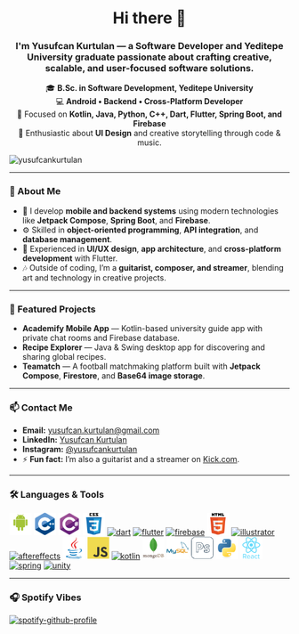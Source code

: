 <h1 align="center">Hi there 👋</h1>
<h3 align="center">I'm Yusufcan Kurtulan — a Software Developer and Yeditepe University graduate passionate about crafting creative, scalable, and user-focused software solutions.</h3>

<p align="center">
🎓 <b>B.Sc. in Software Development, Yeditepe University</b><br>
💻 <b>Android • Backend • Cross-Platform Developer</b><br>
🧩 Focused on <b>Kotlin, Java, Python, C++, Dart, Flutter, Spring Boot, and Firebase</b><br>
🎨 Enthusiastic about <b>UI Design</b> and creative storytelling through code & music.
</p>

<p align="left"> 
  <img src="https://komarev.com/ghpvc/?username=yusufcankurtulan&label=Profile%20views&color=0e75b6&style=flat" alt="yusufcankurtulan" /> 
</p>

---

### 🚀 About Me
- 🧩 I develop **mobile and backend systems** using modern technologies like **Jetpack Compose**, **Spring Boot**, and **Firebase**.  
- ⚙️ Skilled in **object-oriented programming**, **API integration**, and **database management**.  
- 🧠 Experienced in **UI/UX design**, **app architecture**, and **cross-platform development** with Flutter.  
- 🎶 Outside of coding, I’m a **guitarist, composer, and streamer**, blending art and technology in creative projects.  

---

### 💼 Featured Projects
- **Academify Mobile App** — Kotlin-based university guide app with private chat rooms and Firebase database.  
- **Recipe Explorer** — Java & Swing desktop app for discovering and sharing global recipes.  
- **Teamatch** — A football matchmaking platform built with **Jetpack Compose**, **Firestore**, and **Base64 image storage**.  

---

### 📫 Contact Me
- **Email:** [yusufcan.kurtulan@gmail.com](mailto:yusufcan.kurtulan@gmail.com)
- **LinkedIn:** [Yusufcan Kurtulan](https://linkedin.com/in/yusufcankurtulan)
- **Instagram:** [@yusufcankurtulan](https://instagram.com/yusufcankurtulan)
- ⚡ **Fun fact:** I’m also a guitarist and a streamer on [Kick.com](https://kick.com).

---

### 🛠️ Languages & Tools
<p align="left"> 
  <a href="https://developer.android.com" target="_blank"><img src="https://raw.githubusercontent.com/devicons/devicon/master/icons/android/android-original-wordmark.svg" alt="android" width="40" height="40"/></a>
  <a href="https://www.w3schools.com/cpp/" target="_blank"><img src="https://raw.githubusercontent.com/devicons/devicon/master/icons/cplusplus/cplusplus-original.svg" alt="cplusplus" width="40" height="40"/></a>
  <a href="https://www.w3schools.com/cs/" target="_blank"><img src="https://raw.githubusercontent.com/devicons/devicon/master/icons/csharp/csharp-original.svg" alt="csharp" width="40" height="40"/></a>
  <a href="https://www.w3schools.com/css/" target="_blank"><img src="https://raw.githubusercontent.com/devicons/devicon/master/icons/css3/css3-original-wordmark.svg" alt="css3" width="40" height="40"/></a>
  <a href="https://dart.dev" target="_blank"><img src="https://www.vectorlogo.zone/logos/dartlang/dartlang-icon.svg" alt="dart" width="40" height="40"/></a>
  <a href="https://flutter.dev" target="_blank"><img src="https://www.vectorlogo.zone/logos/flutterio/flutterio-icon.svg" alt="flutter" width="40" height="40"/></a>
  <a href="https://firebase.google.com/" target="_blank"><img src="https://www.vectorlogo.zone/logos/firebase/firebase-icon.svg" alt="firebase" width="40" height="40"/></a>
  <a href="https://www.w3.org/html/" target="_blank"><img src="https://raw.githubusercontent.com/devicons/devicon/master/icons/html5/html5-original-wordmark.svg" alt="html5" width="40" height="40"/></a>
  <a href="https://www.adobe.com/in/products/illustrator.html" target="_blank"><img src="https://www.vectorlogo.zone/logos/adobe_illustrator/adobe_illustrator-icon.svg" alt="illustrator" width="40" height="40"/></a>
  <a href="https://www.adobe.com/products/aftereffects.html" target="_blank"><img src="https://www.vectorlogo.zone/logos/adobe_aftereffects/adobe_aftereffects-icon.svg" alt="aftereffects" width="40" height="40"/></a>
  <a href="https://www.java.com" target="_blank"><img src="https://raw.githubusercontent.com/devicons/devicon/master/icons/java/java-original.svg" alt="java" width="40" height="40"/></a>
  <a href="https://developer.mozilla.org/en-US/docs/Web/JavaScript" target="_blank"><img src="https://raw.githubusercontent.com/devicons/devicon/master/icons/javascript/javascript-original.svg" alt="javascript" width="40" height="40"/></a>
  <a href="https://kotlinlang.org" target="_blank"><img src="https://www.vectorlogo.zone/logos/kotlinlang/kotlinlang-icon.svg" alt="kotlin" width="40" height="40"/></a>
  <a href="https://www.mongodb.com/" target="_blank"><img src="https://raw.githubusercontent.com/devicons/devicon/master/icons/mongodb/mongodb-original-wordmark.svg" alt="mongodb" width="40" height="40"/></a>
  <a href="https://www.mysql.com/" target="_blank"><img src="https://raw.githubusercontent.com/devicons/devicon/master/icons/mysql/mysql-original-wordmark.svg" alt="mysql" width="40" height="40"/></a>
  <a href="https://www.photoshop.com/en" target="_blank"><img src="https://raw.githubusercontent.com/devicons/devicon/master/icons/photoshop/photoshop-line.svg" alt="photoshop" width="40" height="40"/></a>
  <a href="https://www.python.org" target="_blank"><img src="https://raw.githubusercontent.com/devicons/devicon/master/icons/python/python-original.svg" alt="python" width="40" height="40"/></a>
  <a href="https://reactjs.org/" target="_blank"><img src="https://raw.githubusercontent.com/devicons/devicon/master/icons/react/react-original-wordmark.svg" alt="react" width="40" height="40"/></a>
  <a href="https://spring.io/" target="_blank"><img src="https://www.vectorlogo.zone/logos/springio/springio-icon.svg" alt="spring" width="40" height="40"/></a>
  <a href="https://unity.com/" target="_blank"><img src="https://www.vectorlogo.zone/logos/unity3d/unity3d-icon.svg" alt="unity" width="40" height="40"/></a>
</p>

---

### 🎧 Spotify Vibes
[![spotify-github-profile](https://spotify-github-profile.kittinanx.com/api/view?uid=31gw3sjdjhlhvx4lhtpvgksa3hmm&cover_image=true&theme=default&show_offline=false&background_color=121212&interchange=false)](https://github.com/kittinan/spotify-github-profile)
